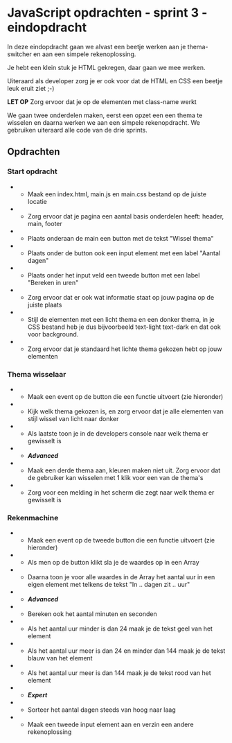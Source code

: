# JavaScript opdrachten - sprint 3 - eindopdracht

In deze eindopdracht gaan we alvast een beetje werken aan je thema-switcher en aan een simpele rekenoplossing.

Je hebt een klein stuk je HTML gekregen, daar gaan we mee werken.

Uiteraard als developer zorg je er ook voor dat de HTML en CSS een beetje leuk eruit ziet ;-) 

**LET OP** Zorg ervoor dat je op de elementen met class-name werkt

We gaan twee onderdelen maken, eerst een opzet een een thema te wisselen en daarna werken we aan een 
simpele rekenopdracht. We gebruiken uiteraard alle code van de drie sprints.

## Opdrachten

### Start opdracht
* * Maak een index.html, main.js en main.css bestand op de juiste locatie
* * Zorg ervoor dat je pagina een aantal  basis onderdelen heeft: header, main, footer
* * Plaats onderaan de main een button met de tekst "Wissel thema"
* * Plaats onder de button ook een input element met een label "Aantal dagen"
* * Plaats onder het input veld een tweede button met een label "Bereken in uren"
* * Zorg ervoor dat er ook wat informatie staat op jouw pagina op de juiste plaats
* * Stijl de elementen met een licht thema en een donker thema, in je CSS bestand heb je dus bijvoorbeeld text-light text-dark en dat ook voor background. 
* * Zorg ervoor dat je standaard het lichte thema gekozen hebt op jouw elementen

### Thema wisselaar
* * Maak een event op de button die een functie uitvoert (zie hieronder)
* * Kijk welk thema gekozen is, en zorg ervoor dat je alle elementen van stijl wissel van licht naar donker
* * Als laatste toon je in de developers console naar welk thema er gewisselt is
* * ***Advanced***
* * Maak een derde thema aan, kleuren maken niet uit. Zorg ervoor dat de gebruiker kan wisselen met 1 klik voor een van de thema's
* * Zorg voor een melding in het scherm die zegt naar welk thema er gewisselt is

### Rekenmachine
* * Maak een event op de tweede button die een functie uitvoert (zie hieronder)
* * Als men op de button klikt sla je de waardes op in een Array
* * Daarna toon je voor alle waardes in de Array het aantal uur in een eigen element met telkens de tekst  "In .. dagen zit .. uur" 
* * ***Advanced***
* * Bereken ook het aantal minuten en seconden
* * Als het aantal uur minder is dan 24 maak je de tekst geel van het element
* * Als het aantal uur meer is dan 24 en minder dan 144 maak je de tekst blauw van het element
* * Als het aantal uur meer is dan 144 maak je de tekst rood van het element
* * ***Expert***
* * Sorteer het aantal dagen steeds van hoog naar laag
* * Maak een tweede input element aan en verzin een andere rekenoplossing

